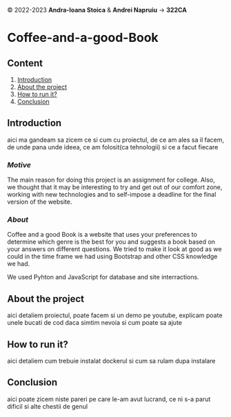 &copy; 2022-2023 **Andra-Ioana Stoica** & **Andrei Napruiu** -> **322CA**

# Coffee-and-a-good-Book

## Content
1. [Introduction](#introduction)
2. [About the project](#about-the-project)
3. [How to run it?](#how-to-run-it)
4. [Conclusion](#conclusion)

## Introduction
aici ma gandeam sa zicem ce si cum cu proiectul, de ce am ales sa il facem, de unde pana unde ideea, ce am folosit(ca tehnologii) si ce a facut fiecare
### ***Motive***
The main reason for doing this project is an assignment for college. Also, we thought that it may be interesting to try and get out of our comfort zone, working with new technologies and to self-impose a deadline for the final version of the website.

### ***About***
Coffee and a good Book is a website that uses your preferences to determine which genre is the best for you and suggests a book based on your answers on different questions. We tried to make it look at good as we could in the time frame we had using Bootstrap and other CSS knowledge we had.

We used Pyhton and JavaScript for database and site interractions.

## About the project
aici detaliem proiectul, poate facem si un demo pe youtube, explicam poate unele bucati de cod daca simtim nevoia si cum poate sa ajute

## How to run it?
aici detaliem cum trebuie instalat dockerul si cum sa rulam dupa instalare

## Conclusion
aici poate zicem niste pareri pe care le-am avut lucrand, ce ni s-a parut dificil si alte chestii de genul